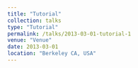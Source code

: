 ```yaml
---
title: "Tutorial"
collection: talks
type: "Tutorial"
permalink: /talks/2013-03-01-tutorial-1
venue: "Venue"
date: 2013-03-01
location: "Berkeley CA, USA"
---
```


<!--
[More information here](http://exampleurl.com)
-->

<!--
This is a description of your tutorial, note the different field in type. This is a markdown files that can be all markdown-ified like any other post. Yay markdown!
-->
